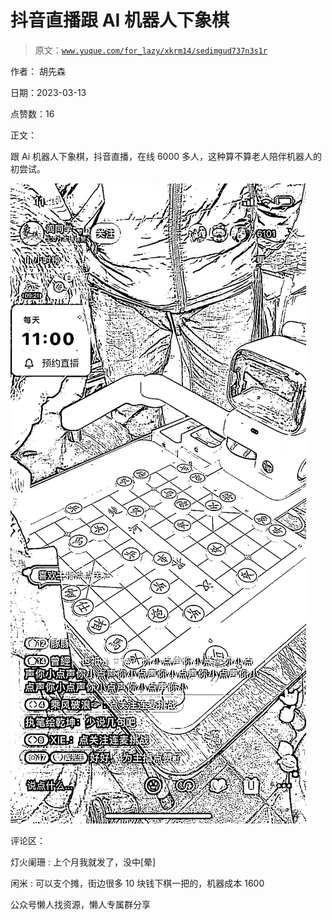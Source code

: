 # 抖音直播跟 AI 机器人下象棋

> 原文：[`www.yuque.com/for_lazy/xkrm14/sedimgud737n3s1r`](https://www.yuque.com/for_lazy/xkrm14/sedimgud737n3s1r)



作者： 胡先森



日期：2023-03-13



点赞数：16



正文：



跟 Ai 机器人下象棋，抖音直播，在线 6000 多人，这种算不算老人陪伴机器人的初尝试。



![](img/a293bc07a07c7590991e691631e25f2c.png)  

评论区：



灯火阑珊 : 上个月我就发了，没中[晕]



闲米 : 可以支个摊，街边很多 10 块钱下棋一把的，机器成本 1600



公众号懒人找资源，懒人专属群分享

</ne-p>
